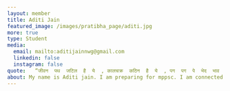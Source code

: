 ```yaml
---
layout: member
title: Aditi Jain
featured_image: /images/pratibha_page/aditi.jpg
more: true 
type: Student
media:  
  email: mailto:aditijainnwg@gmail.com
  linkedin: false  
  instagram: false    
quote:   “जीवन  पथ  जटिल  है  ये  , कालचक्र  कठिन  है  ये  , पग  पग  पे  भेद  भाव  है , रक्त रंजित  पाँव  है |  – हरिवंशराय बच्चन”
about: My name is Aditi jain. I am preparing for mppsc. I am connected to kiran foundation from 2021. I got guidance obout how to prepare for mppsc exams. 
---
```

    